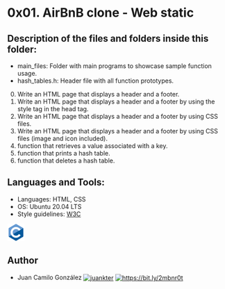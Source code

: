 # 0x01. AirBnB clone - Web static

## Description of the files and folders inside this folder:

- main_files: Folder with main programs to showcase sample function usage.
- hash_tables.h: Header file with all function prototypes.

0. Write an HTML page that displays a header and a footer.
1. Write an HTML page that displays a header and a footer by using the style tag in the head tag.
2. Write an HTML page that displays a header and a footer by using CSS files.
3. Write an HTML page that displays a header and a footer by using CSS files (image and icon included).
4. function that retrieves a value associated with a key.
5. function that prints a hash table.
6. function that deletes a hash table.


## Languages and Tools:

- Languages: HTML, CSS
- OS: Ubuntu 20.04 LTS
- Style guidelines: [W3C](https://github.com/holbertonschool/W3C-Validator)

<p align="left"> <a href="https://www.cprogramming.com/" target="_blank"> <img src="https://raw.githubusercontent.com/devicons/devicon/master/icons/c/c-original.svg" alt="c" width="40" height="40"/> </a> </p>


## Author

- Juan Camilo González <a href="https://twitter.com/juankter" target="blank"><img align="center" src="https://raw.githubusercontent.com/rahuldkjain/github-profile-readme-generator/master/src/images/icons/Social/twitter.svg" alt="juankter" height="30" width="40" /></a>
<a href="https://bit.ly/2MBNR0t" target="blank"><img align="center" src="https://raw.githubusercontent.com/rahuldkjain/github-profile-readme-generator/master/src/images/icons/Social/linked-in-alt.svg" alt="https://bit.ly/2mbnr0t" height="30" width="40" /></a>
